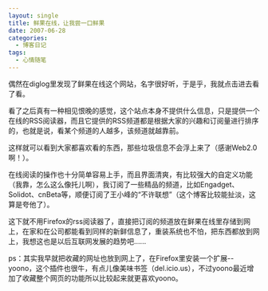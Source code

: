 ```yaml
---
layout: single
title: 鲜果在线，让我尝一口鲜果
date: 2007-06-28
categories:
  - 博客日记
tags:
  - 心情随笔
---
```


偶然在diglog里发现了鲜果在线这个网站，名字很好听，于是乎，我就点击进去看了看。

看了之后真有一种相见恨晚的感觉，这个站点本身不提供什么信息，只是提供一个在线的RSS阅读器，而且它提供的RSS频道都是根据大家的兴趣和订阅量进行排序的，也就是说，看某个频道的人越多，该频道就越靠前。

这样就可以看到大家都喜欢看的东西，那些垃圾信息不会浮上来了（感谢Web2.0啊！）。

在线阅读的操作也十分简单容易上手，而且界面清爽，有比较强大的自定义功能（我靠，怎么这么像托儿啊），我订阅了一些精品的频道，比如Engadget、Solidot、cnBeta等，顺便订阅了王小峰的“不许联想”（这个博客比较能扯淡，这算是夸他了）。

这下就不用Firefox的rss阅读器了，直接把订阅的频道放在鲜果在线里存储到网上，在家和在公司都能看到同样的新鲜信息了，重装系统也不怕，把东西都放到网上，我想这也是以后互联网发展的趋势吧......

ps：其实我早就把收藏的网址也放到网上了，在Firefox里安装一个扩展--yoono，这个插件也很牛，有点儿像美味书签（del.icio.us），不过yoono最近增加了收藏整个网页的功能所以比较起来就更喜欢yoono。
